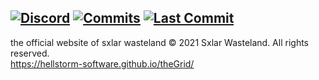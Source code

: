 [![Discord](https://img.shields.io/discord/670738185571139590?color=purple&labelColor=555555&label=&logo=discord&style=for-the-badge)](https://discord.gg/usKwxca "Discord")
[![Commits](https://img.shields.io/github/commit-activity/m/hellstorm-software/theGrid?color=red&label=commits&style=for-the-badge)](https://github.com/hellstorm-software/theGrid/commits "Commit History")
[![Last Commit](https://github.com/hellstorm-software/theGrid/pulse/monthly?label=&style=for-the-badge&display_timestamp=committer)](https://github.com/hellstorm-software/theGrid/pulse/monthly "Last activity")
----------------------------------------
the official website of sxlar wasteland
© 2021 Sxlar Wasteland. All rights reserved.<br>
https://hellstorm-software.github.io/theGrid/
